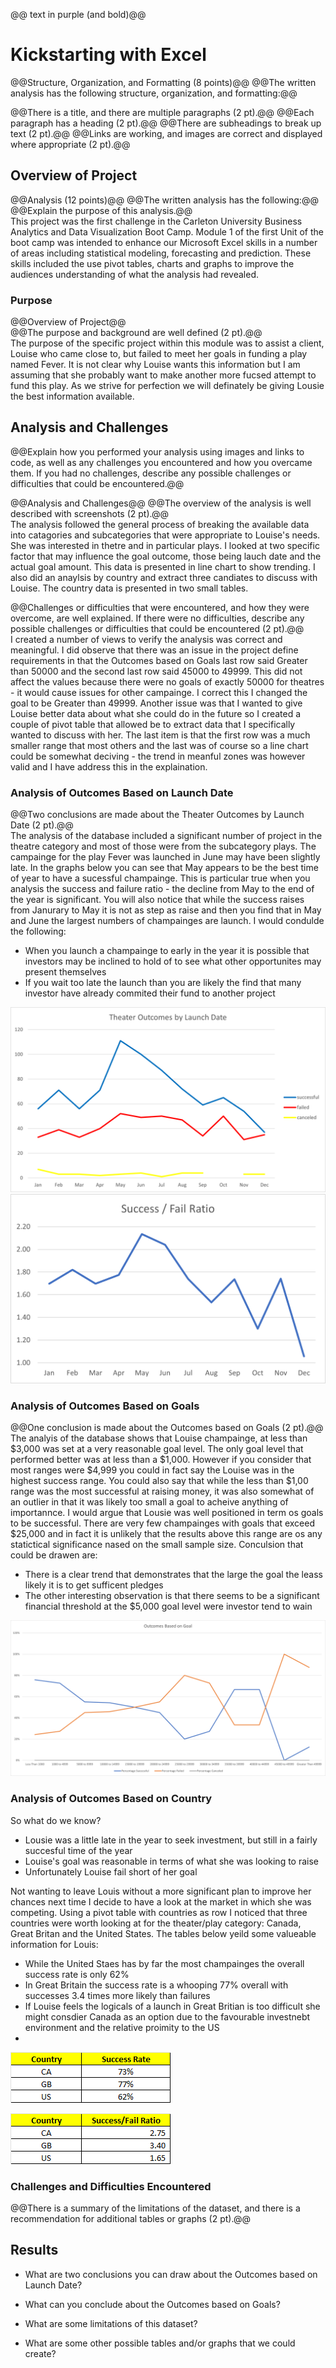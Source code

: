 @@ text in purple (and bold)@@

# Kickstarting with Excel
@@Structure, Organization, and Formatting (8 points)@@
@@The written analysis has the following structure, organization, and formatting:@@

@@There is a title, and there are multiple paragraphs (2 pt).@@
@@Each paragraph has a heading (2 pt).@@
@@There are subheadings to break up text (2 pt).@@
@@Links are working, and images are correct and displayed where appropriate (2 pt).@@
## Overview of Project
@@Analysis (12 points)@@
@@The written analysis has the following:@@
@@Explain the purpose of this analysis.@@  
This project was the first challenge in the Carleton University Business Analytics and Data Visualization Boot Camp.  Module 1 of the first Unit of the boot camp was intended to enhance our Microsoft Excel skills in a number of areas including statistical modeling, forecasting and prediction.  These skills included the use  pivot tables, charts and graphs to improve the audiences understanding of what the analysis had revealed.
### Purpose
@@Overview of Project@@  
@@The purpose and background are well defined (2 pt).@@  
The purpose of the specific project within this module was to assist a client, Louise who came close to, but failed to meet her goals in funding a play named Fever.  It is not clear why Louise wants this information but I am assuming that she probably want to make another more fucsed attempt to fund this play.  As we strive for perfection we will definately be giving Lousie the best information available.
## Analysis and Challenges
@@Explain how you performed your analysis using images and links to code, as well as any challenges you encountered and how you overcame them. If you had no challenges, describe any possible challenges or difficulties that could be encountered.@@

@@Analysis and Challenges@@
@@The overview of the analysis is well described with screenshots (2 pt).@@  
The analysis followed the general process of breaking the available data into catagories and subcategories that were appropriate to Louise's needs.  She was interested in thetre and in particular plays.  I looked at two specific factor that may influence the goal outcome, those being lauch date and the actual goal amount.  This data is presented in line chart to show trending.  I also did an anaylsis by country and extract three candiates to discuss with Louise.  The country data is presented in two small tables.

@@Challenges or difficulties that were encountered, and how they were overcome, are well explained. If there were no difficulties, describe any possible challenges or difficulties that could be encountered (2 pt).@@  
I created a number of views to verify the analysis was correct and meaningful.  I did observe that there was an issue in the project define requirements in that the Outcomes based on Goals last row said Greater than 50000 and the second last row said 45000 to 49999.  This did not affect the values because there were no goals of exactly 50000 for theatres - it would cause issues for other campainge.  I correct this I changed the goal to be Greater than 49999.  Another issue was that I wanted to give Louise better data about what she could do in the future so I created a couple of pivot table that allowed be to extract data that I specifically wanted to discuss with her.  The last item is that the first row was a much smaller range that most others and the last was of course so a line chart could be somewhat deciving - the trend in meanful zones was however valid and I have address this in the explaination.
### Analysis of Outcomes Based on Launch Date
@@Two conclusions are made about the Theater Outcomes by Launch Date (2 pt).@@  
The analysis of the database included a significant number of project in the theatre category and most of those were from the subcategory plays.  The campainge for the play Fever was launched in June may have been slightly late.  In the graphs below you can see that May appears to be the best time of year to have a sucessful champainge.  This is particular true when you analysis the success and failure ratio - the decline from May to the end of the year is significant.  You will also notice that while the success raises from Janurary to May it is not as step as raise and then you find that in May and June the largest numbers of champainges are launch.  I would condulde the following:
- When you launch a champainge to early in the year it is possible that investors may be inclined to hold of to see what other opportunites may present themselves
- If you wait too late the launch than you are likely the find that many investor have already commited their fund to another project  

![This is a graph from my Kickstarter_Challenge.xlsx spreadsheet](Resources/Theater_Outcomes_vs_Launch.png "Theater Outcomes vs Lauch Date - Raw Numbers")
![This is a graph from my Kickstarter_Challenge.xlsx spreadsheet](Resources/Outcomes_Sucess_Fail_by_Month.png "Theater Outcomes vs Lauch Date - Success/Fail Ratio")
### Analysis of Outcomes Based on Goals
@@One conclusion is made about the Outcomes based on Goals (2 pt).@@
The analyis of the database shows that Louise champainge, at less than $3,000 was set at a very reasonable goal level.  The only goal level that performed better was at less than a $1,000.  However if you consider that most ranges were $4,999 you could in fact say the Louise was in the highest success range.  You could also say that while the less than $1,00 range was the most successful at raising money, it was also somewhat of an outlier in that it was likely too small a goal to acheive anything of importannce.  I would argue that Lousie was well positioned in term os goals to be successful.  There are very few champainges with goals that exceed $25,000 and in fact it is unlikely that the results above this range are os any statictical significance nased on the small sample size.  Conculsion that could be drawen are:
- There is a clear trend that demonstrates that the large the goal the leass likely it is to get sufficent pledges
- The other interesting observation is that there seems to be a significant financial threshold at the $5,000 goal level were investor tend to wain

![This is a graph from my Kickstarter_Challenge.xlsx spreadsheet](Resources/Outcomes_vs_Goals.png "Theater Outcomes vs Goals - Raw Numbers")
### Analysis of Outcomes Based on Country

So what do we know?
- Lousie was a little late in the year to seek investment, but still in a fairly succesful time of the year
- Louise's goal was reasonable in terms of what she was looking to raise
- Unfortunately Louise fail short of her goal

Not wanting to leave Louis without a more significant plan to improve her chances next time I decide to have a look at the market in which she was competing.  Using a pivot table with countries as row I noticed that three countries were worth looking at for the theater/play category: Canada, Great Britan and the United States.  The tables below yeild some valueable information for Louis:
- While the United Staes has by far the most champainges the overall success rate is only 62%
- In Great Britain the success rate is a whooping 77% overall with successes 3.4 times more likely than failures
- If Louise feels the logicals of a launch in Great Britian is too difficult she might consdier Canada as an option due to the favourable investnebt environment and the relative proimity to the US
-


![This is a graph from my Kickstarter_Challenge.xlsx spreadsheet](Resources/Success_Rate.png "Theater Outcomes vs Goals - Raw Numbers")

![This is a graph from my Kickstarter_Challenge.xlsx spreadsheet](Resources/Success_Fail_Ratio.png "Theater Outcomes vs Goals - Raw Numbers")

### Challenges and Difficulties Encountered
@@There is a summary of the limitations of the dataset, and there is a recommendation for additional tables or graphs (2 pt).@@  
## Results

- What are two conclusions you can draw about the Outcomes based on Launch Date?

- What can you conclude about the Outcomes based on Goals?

- What are some limitations of this dataset?

- What are some other possible tables and/or graphs that we could create?
